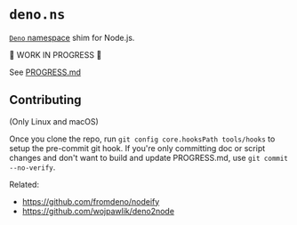 # `deno.ns`

[`Deno` namespace](https://doc.deno.land/builtin/stable) shim for Node.js.

🚧 WORK IN PROGRESS 🚧

See [PROGRESS.md](PROGRESS.md)

## Contributing

(Only Linux and macOS)

Once you clone the repo, run `git config core.hooksPath tools/hooks` to setup
the pre-commit git hook. If you're only committing doc or script changes and
don't want to build and update PROGRESS.md, use `git commit --no-verify`.

Related:

- https://github.com/fromdeno/nodeify
- https://github.com/wojpawlik/deno2node
